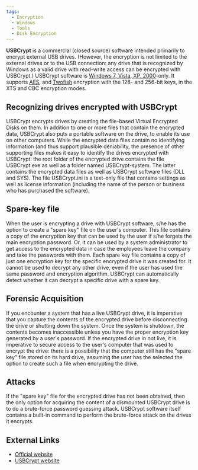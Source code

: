```yaml
---
tags:
  - Encryption
  - Windows
  - Tools
  - Disk Encryption
---
```

**USBCrypt** is a commercial (closed source) software intended primarily
to encrypt external USB drives. (However, the encryption is not limited
to the external drives or to the USB connection: any drive that is
recognized by Windows as a valid drive with read-write access can be
encrypted with USBCrypt.) USBCrypt software is [Windows 7, Vista, XP,
2000](windows.md)-only. It supports [AES](aes.md), and
[Twofish](twofish.md) encryption with the 128- and 256-bit keys,
in the XTS and CBC encryption modes.

## Recognizing drives encrypted with USBCrypt

USBCrypt encrypts drives by creating the file-based Virtual Encrypted Disks on
them. In addition to one or more files that contain the encrypted data,
USBCrypt also puts a portable software on the drive, to enable its use on other
computers. While the encrypted data files contain no identifying information
(and thus support plausible deniability, the presence of other supporting files
makes it easy to identify the drives encrypted with USBCrypt: the root folder
of the encrypted drive contains the file USBCrypt.exe as well as a folder named
USBCrypt-system. The latter contains the encrypted data files as well as
USBCrypt software files (DLL and SYS). The file USBCrypt.ini is a text-only
file that contains settings as well as license information (including the name
of the person or business who has purchased the software).

## Spare-key file

When the user is encrypting a drive with USBCrypt software, s/he has the
option to create a "spare key" file on the user's computer. This file
contains a copy of the encryption key that can be used by the user if
s/he forgets the main encryption password. Or, it can be used by a
system administrator to get access to the encrypted data in case the
employees leave the company and take the passwords with them. Each spare
key file contains a copy of just one encryption key for the specific
encrypted drive it was created for. It cannot be used to decrypt any
other drive, even if the user has used the same password and encryption
algorithm. USBCrypt can automatically detect whether it can decrypt a
specific drive with a spare key.

## Forensic Acquisition

If you encounter a system that has a live USBCrypt drive, it is
imperative that you capture the contents of the encrypted drive before
disconnecting the drive or shutting down the system. Once the system is
shutdown, the contents becomes inaccessible unless you have the proper
encryption key generated by a user's password. If the encrypted drive in
not live, it is imperative to secure access to the user's computer that
was used to encrypt the drive: there is a possibility that the computer
still has the "spare key" file stored on its hard drive, assuming the
user has the selected the option to create such a file when encrypting
the drive.

## Attacks

If the "spare key" file for the encrypted drive has not been obtained,
then the only option for acquiring the content of a dismounted USBCrypt
drive is to do a brute-force password guessing attack. USBCrypt software
itself contains a built-in command to perform the brute-force attack on
the drives it encrypts.

## External Links

- [Official website](https://www.winability.com/usbcrypt/)
- [USBCrypt website](https://www.usbcrypt.com/)

